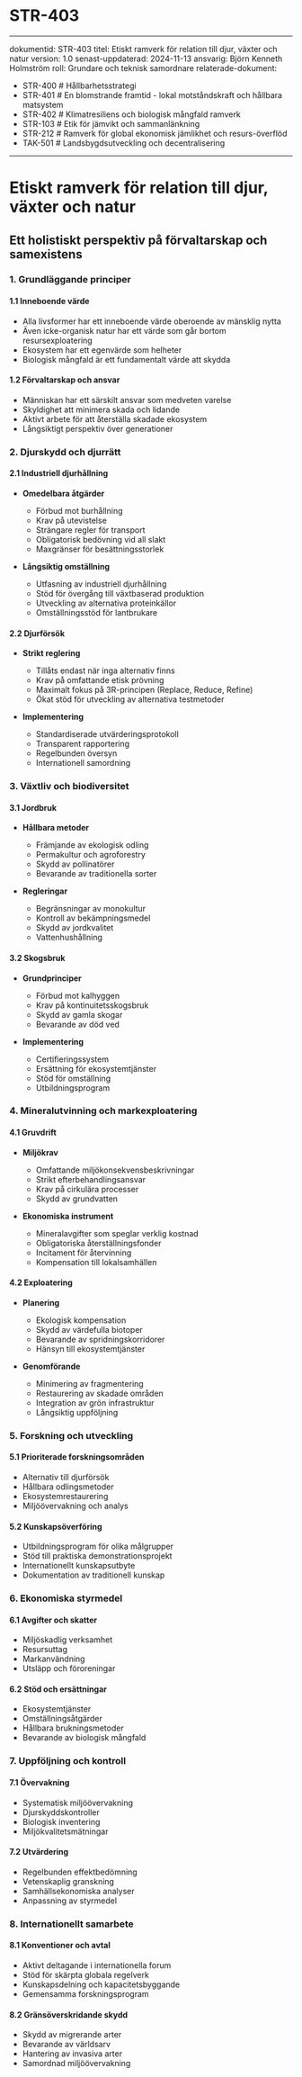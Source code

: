 # STR-403
---
dokumentid: STR-403
titel: Etiskt ramverk för relation till djur, växter och natur
version: 1.0
senast-uppdaterad: 2024-11-13
ansvarig: Björn Kenneth Holmström
roll: Grundare och teknisk samordnare
relaterade-dokument:
  - STR-400 # Hållbarhetsstrategi
  - STR-401 # En blomstrande framtid - lokal motståndskraft och hållbara matsystem
  - STR-402 # Klimatresiliens och biologisk mångfald ramverk
  - STR-103 # Etik för jämvikt och sammanlänkning
  - STR-212 # Ramverk för global ekonomisk jämlikhet och resurs-överflöd
  - TAK-501 # Landsbygdsutveckling och decentralisering
---

# Etiskt ramverk för relation till djur, växter och natur
## Ett holistiskt perspektiv på förvaltarskap och samexistens

### 1. Grundläggande principer

#### 1.1 Inneboende värde
- Alla livsformer har ett inneboende värde oberoende av mänsklig nytta
- Även icke-organisk natur har ett värde som går bortom resursexploatering
- Ekosystem har ett egenvärde som helheter
- Biologisk mångfald är ett fundamentalt värde att skydda

#### 1.2 Förvaltarskap och ansvar
- Människan har ett särskilt ansvar som medveten varelse
- Skyldighet att minimera skada och lidande
- Aktivt arbete för att återställa skadade ekosystem
- Långsiktigt perspektiv över generationer

### 2. Djurskydd och djurrätt

#### 2.1 Industriell djurhållning
- **Omedelbara åtgärder**
  - Förbud mot burhållning
  - Krav på utevistelse
  - Strängare regler för transport
  - Obligatorisk bedövning vid all slakt
  - Maxgränser för besättningsstorlek

- **Långsiktig omställning**
  - Utfasning av industriell djurhållning
  - Stöd för övergång till växtbaserad produktion
  - Utveckling av alternativa proteinkällor
  - Omställningsstöd för lantbrukare

#### 2.2 Djurförsök
- **Strikt reglering**
  - Tillåts endast när inga alternativ finns
  - Krav på omfattande etisk prövning
  - Maximalt fokus på 3R-principen (Replace, Reduce, Refine)
  - Ökat stöd för utveckling av alternativa testmetoder

- **Implementering**
  - Standardiserade utvärderingsprotokoll
  - Transparent rapportering
  - Regelbunden översyn
  - Internationell samordning

### 3. Växtliv och biodiversitet

#### 3.1 Jordbruk
- **Hållbara metoder**
  - Främjande av ekologisk odling
  - Permakultur och agroforestry
  - Skydd av pollinatörer
  - Bevarande av traditionella sorter

- **Regleringar**
  - Begränsningar av monokultur
  - Kontroll av bekämpningsmedel
  - Skydd av jordkvalitet
  - Vattenhushållning

#### 3.2 Skogsbruk
- **Grundprinciper**
  - Förbud mot kalhyggen
  - Krav på kontinuitetsskogsbruk
  - Skydd av gamla skogar
  - Bevarande av död ved

- **Implementering**
  - Certifieringssystem
  - Ersättning för ekosystemtjänster
  - Stöd för omställning
  - Utbildningsprogram

### 4. Mineralutvinning och markexploatering

#### 4.1 Gruvdrift
- **Miljökrav**
  - Omfattande miljökonsekvensbeskrivningar
  - Strikt efterbehandlingsansvar
  - Krav på cirkulära processer
  - Skydd av grundvatten

- **Ekonomiska instrument**
  - Mineralavgifter som speglar verklig kostnad
  - Obligatoriska återställningsfonder
  - Incitament för återvinning
  - Kompensation till lokalsamhällen

#### 4.2 Exploatering
- **Planering**
  - Ekologisk kompensation
  - Skydd av värdefulla biotoper
  - Bevarande av spridningskorridorer
  - Hänsyn till ekosystemtjänster

- **Genomförande**
  - Minimering av fragmentering
  - Restaurering av skadade områden
  - Integration av grön infrastruktur
  - Långsiktig uppföljning

### 5. Forskning och utveckling

#### 5.1 Prioriterade forskningsområden
- Alternativ till djurförsök
- Hållbara odlingsmetoder
- Ekosystemrestaurering 
- Miljöövervakning och analys

#### 5.2 Kunskapsöverföring
- Utbildningsprogram för olika målgrupper
- Stöd till praktiska demonstrationsprojekt
- Internationellt kunskapsutbyte
- Dokumentation av traditionell kunskap

### 6. Ekonomiska styrmedel

#### 6.1 Avgifter och skatter
- Miljöskadlig verksamhet
- Resursuttag
- Markanvändning
- Utsläpp och föroreningar

#### 6.2 Stöd och ersättningar
- Ekosystemtjänster
- Omställningsåtgärder
- Hållbara brukningsmetoder
- Bevarande av biologisk mångfald

### 7. Uppföljning och kontroll

#### 7.1 Övervakning
- Systematisk miljöövervakning
- Djurskyddskontroller
- Biologisk inventering
- Miljökvalitetsmätningar

#### 7.2 Utvärdering
- Regelbunden effektbedömning
- Vetenskaplig granskning
- Samhällsekonomiska analyser
- Anpassning av styrmedel

### 8. Internationellt samarbete

#### 8.1 Konventioner och avtal
- Aktivt deltagande i internationella forum
- Stöd för skärpta globala regelverk
- Kunskapsdelning och kapacitetsbyggande
- Gemensamma forskningsprogram

#### 8.2 Gränsöverskridande skydd
- Skydd av migrerande arter
- Bevarande av världsarv
- Hantering av invasiva arter
- Samordnad miljöövervakning
